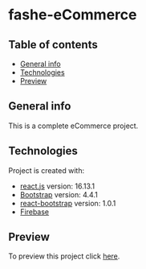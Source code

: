 # fashe-eCommerce

## Table of contents
* [General info](#general-info)
* [Technologies](#technologies)
* [Preview](#Preview)


## General info
This is a complete eCommerce project.


## Technologies
Project is created with:
* [react.js](https://reactjs.org) version: 16.13.1
* [Bootstrap](getbootstrap.com) version: 4.4.1
* [react-bootstrap](https://react-bootstrap.github.io) version: 1.0.1
* [Firebase](https://firebase.google.com)


## Preview
To preview this project click [here](https://ecommerce-fashe.vercel.app/).
